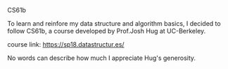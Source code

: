 CS61b

To learn and reinfore my data structure and algorithm basics, I decided to follow CS61b, a course developed by Prof.Josh Hug at UC-Berkeley.

course link: https://sp18.datastructur.es/

No words can describe how much I appreciate Hug's generosity. 

